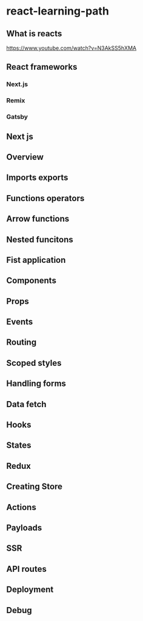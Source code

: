 # react-learning-path
## What is reacts
  https://www.youtube.com/watch?v=N3AkSS5hXMA
## React frameworks
  ### Next.js
  ### Remix
  ### Gatsby
## Next js
## Overview
## Imports exports
## Functions operators
## Arrow functions
## Nested funcitons
 
## Fist application
## Components
## Props
## Events
## Routing
## Scoped styles
## Handling forms
## Data fetch
## Hooks
## States
 
## Redux
## Creating Store
## Actions
## Payloads
 
 
## SSR
## API routes
## Deployment
## Debug
